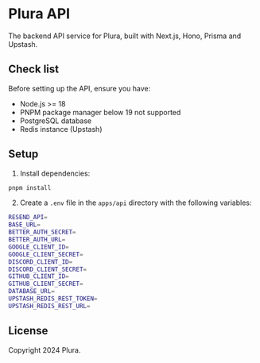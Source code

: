 # Plura API

The backend API service for Plura, built with Next.js, Hono, Prisma and Upstash.

## Check list

Before setting up the API, ensure you have:
- Node.js >= 18
- PNPM package manager below 19 not supported
- PostgreSQL database
- Redis instance (Upstash)

## Setup

1. Install dependencies:

```bash
pnpm install
```
2. Create a `.env` file in the `apps/api` directory with the following variables:

```bash
RESEND_API=
BASE_URL=
BETTER_AUTH_SECRET=
BETTER_AUTH_URL=
GOOGLE_CLIENT_ID=
GOOGLE_CLIENT_SECRET=
DISCORD_CLIENT_ID=
DISCORD_CLIENT_SECRET=
GITHUB_CLIENT_ID=
GITHUB_CLIENT_SECRET=
DATABASE_URL=
UPSTASH_REDIS_REST_TOKEN= 
UPSTASH_REDIS_REST_URL=
```

## License

Copyright 2024 Plura.